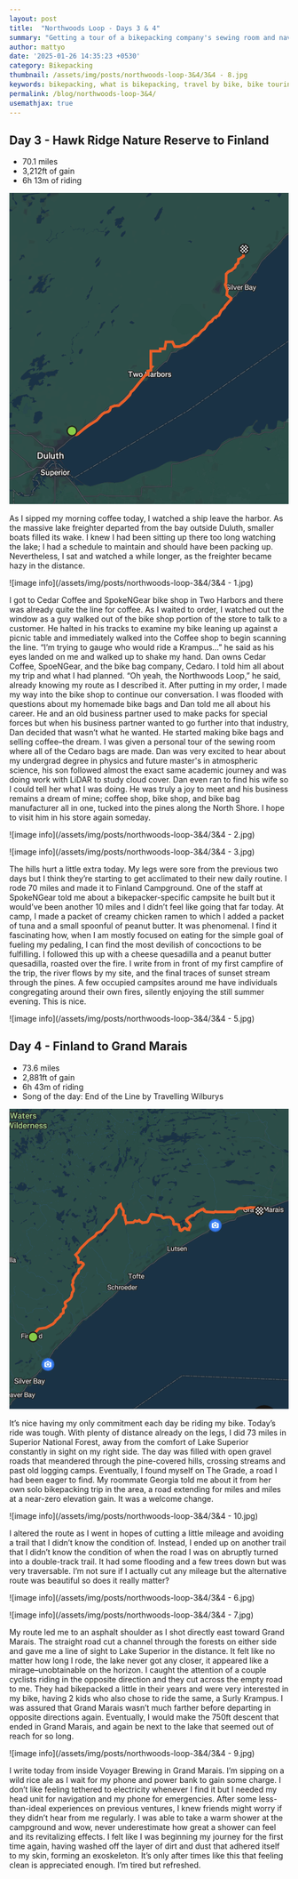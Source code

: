 ```yaml
---
layout: post
title:  "Northwoods Loop - Days 3 & 4"
summary: "Getting a tour of a bikepacking company's sewing room and navigating the gravel roads of the Superior National Forest"
author: mattyo
date: '2025-01-26 14:35:23 +0530'
category: Bikepacking
thumbnail: /assets/img/posts/northwoods-loop-3&4/3&4 - 8.jpg
keywords: bikepacking, what is bikepacking, travel by bike, bike touring, Northwoods, Northwoods Loop, lake superior bikepacking
permalink: /blog/northwoods-loop-3&4/
usemathjax: true
---
```



## Day 3 - Hawk Ridge Nature Reserve to Finland
- 70.1 miles
- 3,212ft of gain
- 6h 13m of riding

 ![image info](/assets/img/posts/northwoods-loop-3&4/day3.png)

As I sipped my morning coffee today, I watched a ship leave the harbor. As the massive lake freighter departed from the bay outside Duluth, smaller boats filled its wake. 
I knew I had been sitting up there too long watching the lake; I had a schedule to maintain and should have been packing up. Nevertheless, I sat and watched a while longer, as the freighter became hazy in the distance.

 ![image info](/assets/img/posts/northwoods-loop-3&4/3&4 - 1.jpg)

I got to Cedar Coffee and SpokeNGear bike shop in Two Harbors and there was already quite the line for coffee. As I waited to order, I watched out the window as a guy walked out of the bike shop portion 
of the store to talk to a customer. He halted in his tracks to examine my bike leaning up against a picnic table and immediately walked into the Coffee shop to begin scanning the line. 
“I’m trying to gauge who would ride a Krampus…” he said as his eyes landed on me and walked up to shake my hand. Dan owns Cedar Coffee, SpoeNGear, and the bike bag company, Cedaro. 
I told him all about my trip and what I had planned. “Oh yeah, the Northwoods Loop,” he said, already knowing my route as I described it. After putting in my order, I made my way into the bike shop to continue our conversation. 
I was flooded with questions about my homemade bike bags and Dan told me all about his career. He and an old business partner used to make packs for special forces but when his business partner wanted to go further into that industry, 
Dan decided that wasn’t what he wanted. He started making bike bags and selling coffee–the dream. I was given a personal tour of the sewing room where all of the Cedaro bags are made. Dan was very excited to hear about my 
undergrad degree in physics and future master's in atmospheric science, his son followed almost the exact same academic journey and was doing work with LiDAR to study cloud cover. Dan even ran to find his wife so I could tell her what I was doing. 
He was truly a joy to meet and his business remains a dream of mine; coffee shop, bike shop, and bike bag manufacturer all in one, tucked into the pines along the North Shore. I hope to visit him in his store again someday.

 ![image info](/assets/img/posts/northwoods-loop-3&4/3&4 - 2.jpg)
 
 ![image info](/assets/img/posts/northwoods-loop-3&4/3&4 - 3.jpg)

The hills hurt a little extra today. My legs were sore from the previous two days but I think they’re starting to get acclimated to their new daily routine. I rode 70 miles and made it to Finland Campground. 
One of the staff at SpokeNGear told me about a bikepacker-specific campsite he built but it would’ve been another 10 miles and I didn’t feel like going that far today. At camp, I made a packet of creamy chicken ramen to which 
I added a packet of tuna and a small spoonful of peanut butter. It was phenomenal. I find it fascinating how, when I am mostly focused on eating for the simple goal of fueling my pedaling, I can find the most devilish of concoctions to be fulfilling. 
I followed this up with a cheese quesadilla and a peanut butter quesadilla, roasted over the fire. I write from in front of my first campfire of the trip, the river flows by my site, and the final traces of sunset stream through the pines. 
A few occupied campsites around me have individuals congregating around their own fires, silently enjoying the still summer evening. This is nice.

 ![image info](/assets/img/posts/northwoods-loop-3&4/3&4 - 5.jpg)

## Day 4 - Finland to Grand Marais
- 73.6 miles
- 2,881ft of gain
- 6h 43m of riding
- Song of the day: End of the Line by Travelling Wilburys

 ![image info](/assets/img/posts/northwoods-loop-3&4/day4.png)

It’s nice having my only commitment each day be riding my bike. Today’s ride was tough. With plenty of distance already on the legs, I did 73 miles in Superior National Forest, away from the comfort of Lake Superior constantly in sight on my right side. 
The day was filled with open gravel roads that meandered through the pine-covered hills, crossing streams and past old logging camps. Eventually, I found myself on The Grade, a road I had been eager to find. 
My roommate Georgia told me about it from her own solo bikepacking trip in the area, a road extending for miles and miles at a near-zero elevation gain. It was a welcome change. 

 ![image info](/assets/img/posts/northwoods-loop-3&4/3&4 - 10.jpg)

I altered the route as I went in hopes of cutting a little mileage and avoiding a trail that I didn’t know the condition of. Instead, I ended up on another trail that I didn’t know the condition of when the road I was on abruptly turned into a double-track trail. 
It had some flooding and a few trees down but was very traversable. I’m not sure if I actually cut any mileage but the alternative route was beautiful so does it really matter?

![image info](/assets/img/posts/northwoods-loop-3&4/3&4 - 6.jpg)

![image info](/assets/img/posts/northwoods-loop-3&4/3&4 - 7.jpg)

My route led me to an asphalt shoulder as I shot directly east toward Grand Marais. The straight road cut a channel through the forests on either side and gave me a line of sight to Lake Superior in the distance. 
It felt like no matter how long I rode, the lake never got any closer, it appeared like a mirage–unobtainable on the horizon. I caught the attention of a couple cyclists riding in the opposite direction and they cut across the empty road to me. 
They had bikepacked a little in their years and were very interested in my bike, having 2 kids who also chose to ride the same, a Surly Krampus. I was assured that Grand Marais wasn’t much farther before departing in opposite directions again. 
Eventually, I would make the 750ft descent that ended in Grand Marais, and again be next to the lake that seemed out of reach for so long.

![image info](/assets/img/posts/northwoods-loop-3&4/3&4 - 9.jpg)

I write today from inside Voyager Brewing in Grand Marais. I’m sipping on a wild rice ale as I wait for my phone and power bank to gain some charge. I don’t like feeling tethered to electricity whenever I find it but I needed my head unit for navigation and my phone for emergencies. 
After some less-than-ideal experiences on previous ventures, I knew friends might worry if they didn’t hear from me regularly. I was able to take a warm shower at the campground and wow, never underestimate how great a shower can feel and its revitalizing effects. 
I felt like I was beginning my journey for the first time again, having washed off the layer of dirt and dust that adhered itself to my skin, forming an exoskeleton. It’s only after times like this that feeling clean is appreciated enough. I’m tired but refreshed.

